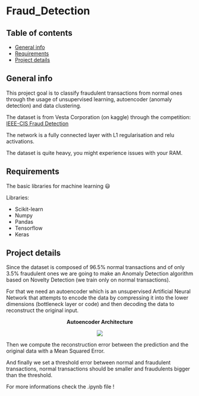 # Fraud_Detection

## Table of contents
* [General info](#general-info)
* [Requirements](#requirements)
* [Project details](#project-details)

## General info

This project goal is to classify fraudulent transactions from normal ones through the usage of unsupervised learning, autoencoder (anomaly detection) and data clustering.

The dataset is from Vesta Corporation (on kaggle) through the competition: <a href= https://www.kaggle.com/c/ieee-fraud-detection> IEEE-CIS Fraud Detection</a>

The network is a fully connected layer with L1 regularisation and relu activations.

The dataset is quite heavy, you might experience issues with your RAM.

## Requirements

The basic libraries for machine learning 😃

Libraries:
* Scikit-learn
* Numpy
* Pandas
* Tensorflow
* Keras

## Project details

Since the dataset is composed of 96.5% normal transactions and of only 3.5% fraudulent ones we are going to make an Anomaly Detection algorithm based on Novelty Detection (we train only on normal transactions).

For that we need an autoencoder which is an unsupervised Artificial Neural Network that attempts to encode the data by compressing it into the lower dimensions (bottleneck layer or code) and then decoding the data to reconstruct the original input.

<p align="center"> <b>Autoencoder Architecture</b> </p>
<p align="center">
<img src="https://user-images.githubusercontent.com/65224852/143266758-c5f101bc-1787-4694-a30c-596f8b5df599.png">
</p>

Then we compute the reconstruction error between the prediction and the original data with a Mean Squared Error.

And finally we set a threshold error between normal and fraudulent transactions, normal transactions should be smaller and fraudulents bigger than the threshold.

For more informations check the .ipynb file !
